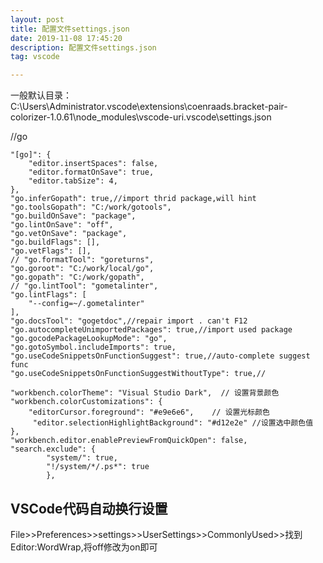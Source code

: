 ```yaml
---
layout: post
title: 配置文件settings.json
date: 2019-11-08 17:45:20
description: 配置文件settings.json
tag: vscode

---
```




一般默认目录：
C:\Users\Administrator\.vscode\extensions\coenraads.bracket-pair-colorizer-1.0.61\node_modules\vscode-uri\.vscode\settings.json

//go
```
"[go]": {
	"editor.insertSpaces": false,
	"editor.formatOnSave": true,
	"editor.tabSize": 4,
},
"go.inferGopath": true,//import thrid package,will hint
"go.toolsGopath": "C:/work/gotools",
"go.buildOnSave": "package",
"go.lintOnSave": "off",
"go.vetOnSave": "package",
"go.buildFlags": [],
"go.vetFlags": [],
// "go.formatTool": "goreturns",
"go.goroot": "C:/work/local/go",
"go.gopath": "C:/work/gopath",
// "go.lintTool": "gometalinter",
"go.lintFlags": [
	"--config=~/.gometalinter"
],
"go.docsTool": "gogetdoc",//repair import . can't F12
"go.autocompleteUnimportedPackages": true,//import used package
"go.gocodePackageLookupMode": "go",
"go.gotoSymbol.includeImports": true,
"go.useCodeSnippetsOnFunctionSuggest": true,//auto-complete suggest func
"go.useCodeSnippetsOnFunctionSuggestWithoutType": true,//
```
```
"workbench.colorTheme": "Visual Studio Dark",  // 设置背景颜色
"workbench.colorCustomizations": {
    "editorCursor.foreground": "#e9e6e6",    // 设置光标颜色
	 "editor.selectionHighlightBackground": "#d12e2e" //设置选中颜色值
},
"workbench.editor.enablePreviewFromQuickOpen": false,
"search.exclude": { 
        "system/": true, 
        "!/system/*/.ps*": true 
        },
```

## VSCode代码自动换行设置
File>>Preferences>>settings>>UserSettings>>CommonlyUsed>>找到Editor:WordWrap,将off修改为on即可